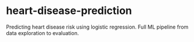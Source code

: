 # heart-disease-prediction
Predicting heart disease risk using logistic regression. Full ML pipeline from data exploration to evaluation.
